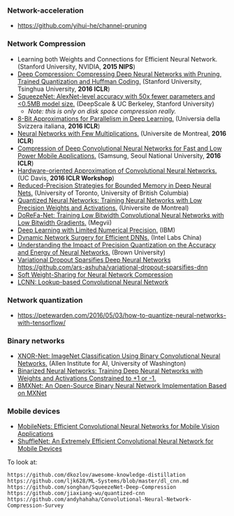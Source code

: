 ### Network-acceleration
- https://github.com/yihui-he/channel-pruning

### Network Compression
- Learning both Weights and Connections for Efficient Neural Network. (Stanford University, NVIDIA, **2015 NIPS**)
- [Deep Compression: Compressing Deep Neural Networks with Pruning, Trained Quantization and Huffman Coding.](http://arxiv.org/abs/1510.00149) (Stanford University, Tsinghua University, **2016 ICLR**)
- [SqueezeNet: AlexNet-level accuracy with 50x fewer parameters and <0.5MB model size.](http://arxiv.org/abs/1602.07360) (DeepScale & UC Berkeley, Stanford University)
  - *Note: this is only on disk space compression really.*
- [8-Bit Approximations for Parallelism in Deep Learning.](http://arxiv.org/abs/1511.04561) (Universia della Svizzera italiana, **2016 ICLR**)
- [Neural Networks with Few Multiplications.](https://arxiv.org/abs/1510.03009) (Universite de Montreal, **2016 ICLR**)
- [Compression of Deep Convolutional Neural Networks for Fast and Low Power Mobile Applications.](http://arxiv.org/abs/1511.06530) (Samsung, Seoul National University, **2016 ICLR**)
- [Hardware-oriented Approximation of Convolutional Neural Networks.](https://arxiv.org/abs/1604.03168) (UC Davis, **2016 ICLR Workshop**)
- [Reduced-Precision Strategies for Bounded Memory in Deep Neural Nets.](https://arxiv.org/abs/1511.05236) (University of Toronto, University of British Columbia)
- [Quantized Neural Networks: Training Neural Networks with Low Precision Weights and Activations.](http://arxiv.org/abs/1609.07061) (Universite de Montreal)
- [DoReFa-Net: Training Low Bitwidth Convolutional Neural Networks with Low Bitwidth Gradients.](http://arxiv.org/abs/1606.06160) (Megvii)
- [Deep Learning with Limited Numerical Precision.](https://arxiv.org/abs/1502.02551) (IBM)
- [Dynamic Network Surgery for Efficient DNNs.](http://arxiv.org/abs/1608.04493) (Intel Labs China)
- [Understanding the Impact of Precision Quantization on the Accuracy and Energy of Neural Networks.](https://arxiv.org/abs/1612.03940) (Brown University)
- [Variational Dropout Sparsifies Deep Neural Networks](https://arxiv.org/pdf/1701.05369.pdf) https://github.com/ars-ashuha/variational-dropout-sparsifies-dnn
- [Soft Weight-Sharing for Neural Network Compression](https://arxiv.org/pdf/1702.04008.pdf)
- [LCNN: Lookup-based Convolutional Neural Network](https://arxiv.org/pdf/1611.06473.pdf)

### Network quantization
- https://petewarden.com/2016/05/03/how-to-quantize-neural-networks-with-tensorflow/

### Binary networks
- [XNOR-Net: ImageNet Classification Using Binary Convolutional Neural Networks.](http://arxiv.org/abs/1603.05279) (Allen Institute for AI, University of Washington)
- [Binarized Neural Networks: Training Deep Neural Networks with Weights and Activations Constrained to +1 or -1.](http://arxiv.org/abs/1602.02830)
- [BMXNet: An Open-Source Binary Neural Network Implementation Based on MXNet](https://github.com/hpi-xnor/BMXNet)

### Mobile devices
- [MobileNets: Efficient Convolutional Neural Networks for Mobile Vision Applications](https://github.com/Zehaos/MobileNet)
- [ShuffleNet: An Extremely Efficient Convolutional Neural Network for Mobile Devices](https://arxiv.org/pdf/1707.01083.pdf)

To look at:
~~~
https://github.com/dkozlov/awesome-knowledge-distillation
https://github.com/ljk628/ML-Systems/blob/master/dl_cnn.md
https://github.com/songhan/SqueezeNet-Deep-Compression
https://github.com/jiaxiang-wu/quantized-cnn
https://github.com/andyhahaha/Convolutional-Neural-Network-Compression-Survey
~~~
